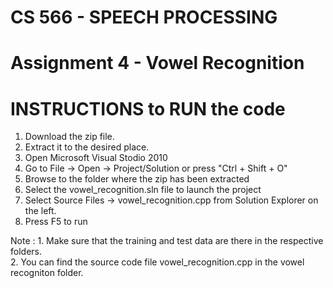 # CS 566 - SPEECH PROCESSING
Assignment 4 - Vowel Recognition
=================================

INSTRUCTIONS to RUN the code
============================
1. Download the zip file.
2. Extract it to the desired place.
3. Open Microsoft Visual Stodio 2010 
4. Go to File -> Open -> Project/Solution or press "Ctrl + Shift + O"
5. Browse to the folder where the zip has been extracted
6. Select the vowel_recognition.sln file to launch the project
7. Select Source Files -> vowel_recognition.cpp from Solution Explorer on the left.
8. Press F5 to run

Note : 1. Make sure that the training and test data are there in the respective folders.  
       2. You can find the source code file vowel_recognition.cpp in the vowel recogniton folder.
